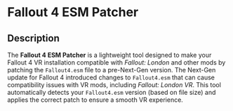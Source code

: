 # Fallout 4 ESM Patcher

## Description
The **Fallout 4 ESM Patcher** is a lightweight tool designed to make your Fallout 4 VR installation compatible with *Fallout: London* and other mods by patching the `Fallout4.esm` file to a pre-Next-Gen version. The Next-Gen update for Fallout 4 introduced changes to `Fallout4.esm` that can cause compatibility issues with VR mods, including *Fallout: London VR*. This tool automatically detects your `Fallout4.esm` version (based on file size) and applies the correct patch to ensure a smooth VR experience.
